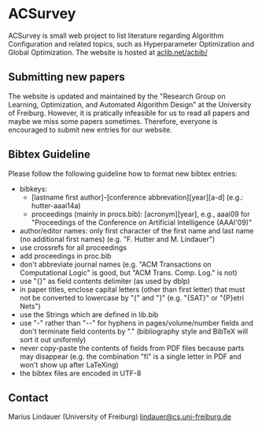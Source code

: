 # ACSurvey

ACSurvey is small web project to list literature regarding Algorithm Configuration and related topics, such as Hyperparameter Optimization and Global Optimization.
The website is hosted at [aclib.net/acbib/](aclib.net/acbib/)

## Submitting new papers

The website is updated and maintained by the "Research Group on Learning, Optimization, and Automated Algorithm Design" at the University of Freiburg.
However, it is pratically infeasible for us to read all papers and maybe we miss some papers sometimes.
Therefore, everyone is encouraged to submit new entries for our website. 

## Bibtex Guideline

Please follow the following guideline how to format new bibtex entries:

* bibkeys: 
    * [lastname first author]-[conference abbrevation][year][a-d] (e.g.: hutter-aaai14a)
    * proceedings (mainly in procs.bib): [acronym][year], e.g., aaai09 for "Proceedings of the Conference on Artificial Intelligence (AAAI'09)"
* author/editor names: only first character of the first name and last name (no additional first names) (e.g. "F. Hutter and M. Lindauer")
* use crossrefs for all proceedings 
* add proceedings in proc.bib 
* don't abbreviate journal names (e.g. "ACM Transactions on Computational Logic" is good, but "ACM Trans. Comp. Log." is not)
* use "{}" as field contents delimiter (as used by dblp)
* in paper titles, enclose capital letters (other than first letter) that must not be converted to lowercase by "{" and "}" (e.g. "{SAT}" or "{P}etri Nets")
* use the Strings which are defined in lib.bib
* use "-" rather than "--" for hyphens in pages/volume/number fields and don't terminate field contents by "." (bibliography style and BibTeX will sort it out uniformly)
* never copy-paste the contents of fields from PDF files because parts may disappear (e.g. the combination "fi" is a single letter in PDF and won't show up after LaTeXing)
* the bibtex files are encoded in UTF-8

## Contact

Marius Lindauer (University of Freiburg)
lindauer@cs.uni-freiburg.de
